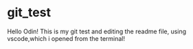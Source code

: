 # git_test
Hello Odin! This is my git test and editing the readme file,
using vscode,which i opened from the terminal!